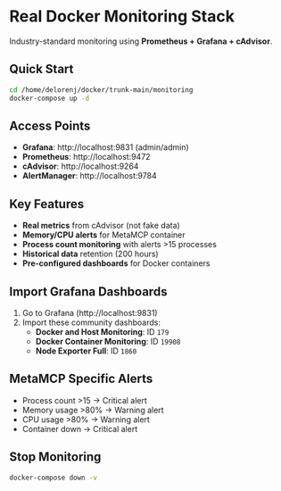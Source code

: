 # Real Docker Monitoring Stack

Industry-standard monitoring using **Prometheus + Grafana + cAdvisor**.

## Quick Start

```bash
cd /home/delorenj/docker/trunk-main/monitoring
docker-compose up -d
```

## Access Points

- **Grafana**: http://localhost:9831 (admin/admin)
- **Prometheus**: http://localhost:9472
- **cAdvisor**: http://localhost:9264
- **AlertManager**: http://localhost:9784

## Key Features

- **Real metrics** from cAdvisor (not fake data)
- **Memory/CPU alerts** for MetaMCP container
- **Process count monitoring** with alerts >15 processes
- **Historical data** retention (200 hours)
- **Pre-configured dashboards** for Docker containers

## Import Grafana Dashboards

1. Go to Grafana (http://localhost:9831)
2. Import these community dashboards:
   - **Docker and Host Monitoring**: ID `179`
   - **Docker Container Monitoring**: ID `19908`
   - **Node Exporter Full**: ID `1860`

## MetaMCP Specific Alerts

- Process count >15 → Critical alert
- Memory usage >80% → Warning alert
- CPU usage >80% → Warning alert
- Container down → Critical alert

## Stop Monitoring

```bash
docker-compose down -v
```
